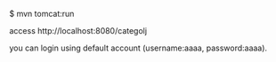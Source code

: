 $ mvn tomcat:run

access http://localhost:8080/categolj

you can login using default account (username:aaaa, password:aaaa).
